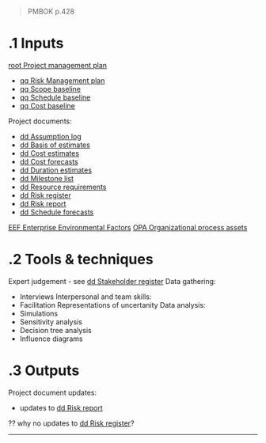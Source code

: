 > PMBOK p.428
# .1 Inputs

[root Project management plan](../Project%20Management%20Plans/root%20Project%20management%20plan.md)
* [qq Risk Management plan](../Project%20Management%20Plans/qq%20Risk%20Management%20plan.md)
* [qq Scope baseline](../Project%20Management%20Plans/qq%20Scope%20baseline.md)
* [qq Schedule baseline](../Project%20Management%20Plans/qq%20Schedule%20baseline.md)
* [qq Cost baseline](../Project%20Management%20Plans/qq%20Cost%20baseline.md)

Project documents:
* [dd Assumption log](../Project%20Documents/dd%20Assumption%20log.md)
* [dd Basis of estimates](../Project%20Documents/dd%20Basis%20of%20estimates.md)
* [dd Cost estimates](../Project%20Documents/dd%20Cost%20estimates.md)
* [dd Cost forecasts](../Project%20Documents/dd%20Cost%20forecasts.md)
* [dd Duration estimates](../Project%20Documents/dd%20Duration%20estimates.md)
* [dd Milestone list](../Project%20Documents/dd%20Milestone%20list.md)
* [dd Resource requirements](../Project%20Documents/dd%20Resource%20requirements.md)
* [dd Risk register](../Project%20Documents/dd%20Risk%20register.md)
* [dd Risk report](../Project%20Documents/dd%20Risk%20report.md)
* [dd Schedule forecasts](../Project%20Documents/dd%20Schedule%20forecasts.md)

[EEF Enterprise Environmental Factors](../EEF%20Enterprise%20Environmental%20Factors.md)
[OPA Organizational process assets](../OPA%20Organizational%20process%20assets.md)

# .2 Tools & techniques
Expert judgement - see [dd Stakeholder register](../Project%20Documents/dd%20Stakeholder%20register.md)
Data gathering:
* Interviews
Interpersonal and team skills:
* Facilitation
Representations of uncertanity
Data analysis:
* Simulations
* Sensitivity analysis
* Decision tree analysis
* Influence diagrams

# .3 Outputs
Project document updates:
* updates to [dd Risk report](../Project%20Documents/dd%20Risk%20report.md)

?? why no updates to [dd Risk register](../Project%20Documents/dd%20Risk%20register.md)?

---
